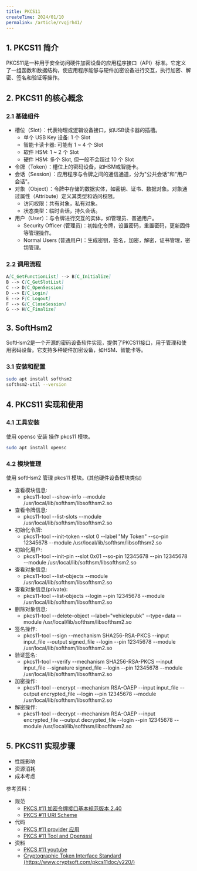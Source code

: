 ```yaml
---
title: PKCS11 
createTime: 2024/01/10
permalink: /article/rvqjrh41/
---
```


## 1. PKCS11 简介
PKCS11是一种用于安全访问硬件加密设备的应用程序接口（API）标准。它定义了一组函数和数据结构，使应用程序能够与硬件加密设备进行交互，执行加密、解密、签名和验证等操作。

## 2. PKCS11 的核心概念

### 2.1 基础组件
* 槽位（Slot）：代表物理或逻辑设备接口，如USB读卡器的插槽。
    * 单个 USB Key 设备: 1 个 Slot
    * 智能卡读卡器: 可能有 1 ~ 4 个 Slot
    * 软件 HSM: 1 ~ 2 个 Slot
    * 硬件 HSM: 多个 Slot, 但一般不会超过 10 个 Slot
* 令牌（Token）：槽位上的密码设备，如HSM或智能卡。
* 会话（Session）：应用程序与令牌之间的通信通道，分为"公共会话"和"用户会话"。
* 对象（Object）：令牌中存储的数据实体，如密钥、证书、数据对象。对象通过属性（Attribute）定义其类型和访问权限。
    * 访问权限：共有对象，私有对象。
    * 状态类型：临时会话，持久会话。
* 用户（User）：与令牌进行交互的实体，如管理员、普通用户。
    * Security Officer (管理员)：初始化令牌，设置密码，重置密码，更新固件等管理操作。
    * Normal Users (普通用户)：生成密钥，签名，加密，解密，证书管理，密钥管理。

### 2.2 调用流程

```markdown
A[C_GetFunctionList] --> B[C_Initialize] 
B --> C[C_GetSlotList]
C --> D[C_OpenSession]
D --> E[C_Login]
E --> F[C_Logout]
F --> G[C_CloseSession]
G --> H[C_Finalize]
```

## 3. SoftHsm2 
SoftHsm2是一个开源的密码设备软件实现，提供了PKCS11接口，用于管理和使用密码设备。它支持多种硬件加密设备，如HSM、智能卡等。

### 3.1 安装和配置
```bash 
sudo apt install softhsm2
softhsm2-util --version
```

## 4. PKCS11 实现和使用

### 4.1 工具安装

使用 opensc 安装 操作 pkcs11 模块。
```bash
sudo apt install opensc
```
### 4.2 模块管理
使用 softHsm2 管理 pkcs11 模块。(其他硬件设备模块类似)
* 查看模块信息: 
    * pkcs11-tool --show-info --module /usr/local/lib/softhsm/libsofthsm2.so
* 查看令牌信息:
    * pkcs11-tool --list-slots --module /usr/local/lib/softhsm/libsofthsm2.so
* 初始化令牌:
    * pkcs11-tool --init-token --slot 0 --label "My Token" --so-pin 12345678 --module /usr/local/lib/softhsm/libsofthsm2.so
* 初始化用户:
    * pkcs11-tool --init-pin --slot 0x01 --so-pin 12345678 --pin 12345678 --module /usr/local/lib/softhsm/libsofthsm2.so
* 查看对象信息: 
    * pkcs11-tool --list-objects --module /usr/local/lib/softhsm/libsofthsm2.so
* 查看对象信息(private): 
    * pkcs11-tool --list-objects --login --pin 12345678 --module /usr/local/lib/softhsm/libsofthsm2.so 
* 删除对象信息:
    * pkcs11-tool --delete-object --label="vehiclepubk" --type=data --module /usr/local/lib/softhsm/libsofthsm2.so
* 签名操作: 
    * pkcs11-tool --sign --mechanism SHA256-RSA-PKCS --input input_file --output signed_file --login --pin 12345678 --module /usr/local/lib/softhsm/libsofthsm2.so
* 验证签名: 
    * pkcs11-tool --verify --mechanism SHA256-RSA-PKCS --input input_file --signature signed_file --login --pin 12345678 --module /usr/local/lib/softhsm/libsofthsm2.so
* 加密操作: 
    * pkcs11-tool --encrypt --mechanism RSA-OAEP --input input_file --output encrypted_file --login --pin 12345678 --module /usr/local/lib/softhsm/libsofthsm2.so
* 解密操作:
    * pkcs11-tool --decrypt --mechanism RSA-OAEP --input encrypted_file --output decrypted_file --login --pin 12345678 --module /usr/local/lib/softhsm/libsofthsm2.so

## 5. PKCS11 实现步骤
- 性能影响
- 资源消耗
- 成本考虑

参考资料：

* 规范
    * [PKCS #11 加密令牌接口基本规范版本 2.40](https://docs.oasis-open.org/pkcs11/pkcs11-base/v2.40/errata01/os/pkcs11-base-v2.40-errata01-os-complete.html)
    * [PKCS #11 URI Scheme](https://www.rfc-editor.org/rfc/rfc7512)
* 代码 
    * [PKCS #11 provider 应用](https://github.com/embetrix/pkcs11-provider-example)
    * [PKCS #11 Tool and Opensssl](https://github.com/OpenSC/OpenSC/wiki/Using-pkcs11-tool-and-OpenSSL)
* 资料
    * [PKCS #11 youtube](https://www.youtube.com/watch?v=zTt9wp5vXDE&list=PLgBMtP0_D_aec5yMhAmcjmeFoJGwfgLKy)  
    * [Cryptographic Token Interface Standard (https://www.cryptsoft.com/pkcs11doc/v220/)](https://www.cryptsoft.com/pkcs11doc/v220/)